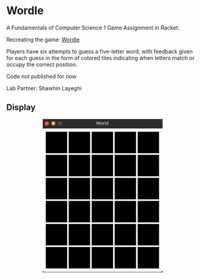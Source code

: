 # Wordle
A Fundamentals of Computer Science 1 Game Assignment in Racket:

Recreating the game: [Wordle](https://www.nytimes.com/games/wordle/index.html)

Players have six attempts to guess a five-letter word, with feedback given for each guess in the form of colored tiles indicating when letters match or occupy the correct position.

Code not published for now

Lab Partner: Shawhin Layeghi

## Display
<p align="center">
  <img src= "https://github.com/alexsun2/wordle/blob/main/Wordle.gif" alt="Wordle Display" height="400"/>
</p>

